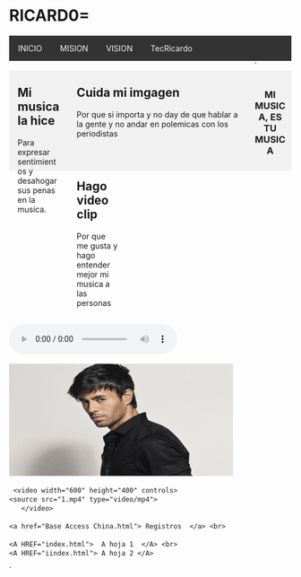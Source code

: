 <html lang="en">

<head>
  <meta charset="UTF-8" />
  <meta name="viewport" content="width=device-width, initial-scale=1.0" />
  <title>INRIQUE IGLESIA</title>
  <style>
    body {
      margin: 0;
    }

    .header {
      padding: 5,0px;
      background-color: #f1f1f1;
      text-align: center;
    }

    /* estilo parar la base del menu */
    .topnav {
      overflow: hidden;
      background-color: #333;
    }

    /* Enlaces del menu */
    .topnav a {
      float: left;
      display: block;
      color: #F2F2F2;
      text-align: center;
      padding: 14px 16px;
      text-decoration: none;
    }

    /* Animacion para el menu */
    .topnav a:hover {
      background-color: #ddd;
      color: black
    }

    /* Estilo para columnas */
    .row__column {
      float: left;
      padding: 15px;
    }

    .row__column.side {
      width: 15%;
    }

    .row__column.middle {
      width: 60%;
    }

    /* Contenido deje de ser flotante */
    .row::after {
      content: "";
      display: table;
      clear: both;
    }

    /* Plantilla responsiva */
    @media screen and (max-width: 600px) {
      .row__column {
        width: 100%;
      }
    }

    /* Pie de pagina */
    .footer {
      background-color: #f1f1f1;
      padding: 10px;
      text-align: center;
	  
    }
	
	<link rel="stylesheet" type="text/css" href="css/estilo.css" /> 
	
  </style>
</head>

<body>
  <!-- Definimos el area del encabezado -->
  <div class="header">
      <h1>RICARD0=</h1>
  </div>

  <!-- Crear el menu -->
  <div class="topnav">
    <a href="https://www.mined.gob.sv/" >INICIO</a>
	        <!--p align="rigth">MINED -->
    <a href="#">MISION</a>
    <a href="#">VISION</a>
	<a href="https://www.nintendo.com/us/">TecRicardo</a>
    <a href=""></a>
  </div>
  <!-- cuerpo de la pagina -->
  <div class="row">`
    <div class="row__column side">
      <h2>Mi musica la hice</h2>
      <p> Para expresar sentimientos y desahogar sus penas en la musica.</p>
    </div>
    <div class="row__column middle">
      <h2>Cuida mi imgagen</h2>
      <p>Por que si importa y no day de que hablar a la gente y no andar en polemicas con los periodistas</p>
    </div>
    <div class="row__column side">
      <h2>Hago video clip </h2>
      <p>Por que me gusta y hago entender mejor mi musica a las personas</p>
    </div>
  </div>
  <!-- inicio del piede de pagina -->
  <div class="footer">
    <p> <h3>MI MUSICA, ES TU MUSICA </h3> </p>
  </div>
  
   
  
  <audio controls> <source src="3.mp3" type="audio/mp3"> Tu navegador no soporta audio HTML5. </audio>
 
   <img src="iglesia.gif" width="400" height="200"/>

     <video width="600" height="400" controls>
    <source src="1.mp4" type="video/mp4">
       </video>
    
	<a href="Base Access China.html"> Registros  </a> <br> 
	
	<A HREF="index.html">  A hoja 1  </A> <br>
    <A HREF="iindex.html"> A hoja 2 </A>
	
</body>

</html>`
